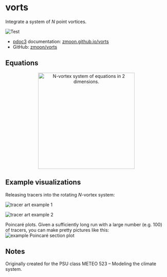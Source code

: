 # vorts

Integrate a system of *N* point vortices.

![Test](https://github.com/zmoon/vorts/workflows/Test/badge.svg)

* [pdoc3](https://pdoc3.github.io/pdoc/) documentation:
  [zmoon.github.io/vorts](https://zmoon.github.io/vorts)
* GitHub: [zmoon/vorts](https://github.com/zmoon/vorts)

## Equations

<div align="center">
<img src="https://raw.githubusercontent.com/zmoon/vorts/master/examples/img/N-vortex_evolution_equations.png"
    alt="N-vortex system of equations in 2 dimensions."
    width=300>
</div>


## Example visualizations

Releasing tracers into the rotating *N*-vortex system:
<!-- <div align="center"><img src="examples/tracer_art_1.jpg" width=300 alt="Tracer art example 1"></div> -->
![tracer art example 1](https://raw.githubusercontent.com/zmoon/vorts/master/examples/img/tracer_art_1.jpg)
<!-- <div align="center"><img src="examples/tracer_art_2.jpg" width=300 alt="Tracer art example 2"></div> -->
![tracer art example 2](https://raw.githubusercontent.com/zmoon/vorts/master/examples/img/tracer_art_2.png)

Poincaré plots. Given a sufficiently long run with a large number (e.g. 100) of tracers,
you can make pretty pictures like this:
![example Poincaré section plot](https://raw.githubusercontent.com/zmoon/vorts/master/examples/img/ps_theta60deg.png)


## Notes

Originally created for the PSU class METEO 523 – Modeling the climate system.
